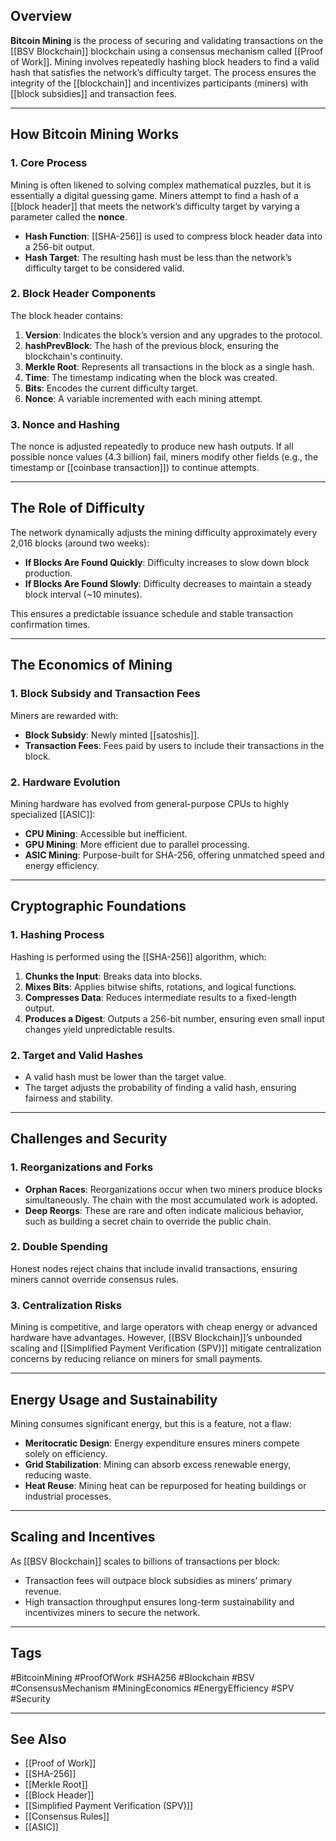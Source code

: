 ## Overview

**Bitcoin Mining** is the process of securing and validating transactions on the [[BSV Blockchain]] blockchain using a consensus mechanism called [[Proof of Work]]. Mining involves repeatedly hashing block headers to find a valid hash that satisfies the network’s difficulty target. The process ensures the integrity of the [[blockchain]] and incentivizes participants (miners) with [[block subsidies]] and transaction fees.

---

## How Bitcoin Mining Works

### 1. **Core Process**
Mining is often likened to solving complex mathematical puzzles, but it is essentially a digital guessing game. Miners attempt to find a hash of a [[block header]] that meets the network’s difficulty target by varying a parameter called the **nonce**.

- **Hash Function**: [[SHA-256]] is used to compress block header data into a 256-bit output.
- **Hash Target**: The resulting hash must be less than the network’s difficulty target to be considered valid.

### 2. **Block Header Components**
The block header contains:
1. **Version**: Indicates the block’s version and any upgrades to the protocol.
2. **hashPrevBlock**: The hash of the previous block, ensuring the blockchain's continuity.
3. **Merkle Root**: Represents all transactions in the block as a single hash.
4. **Time**: The timestamp indicating when the block was created.
5. **Bits**: Encodes the current difficulty target.
6. **Nonce**: A variable incremented with each mining attempt.

### 3. **Nonce and Hashing**
The nonce is adjusted repeatedly to produce new hash outputs. If all possible nonce values (4.3 billion) fail, miners modify other fields (e.g., the timestamp or [[coinbase transaction]]) to continue attempts.

---

## The Role of Difficulty

The network dynamically adjusts the mining difficulty approximately every 2,016 blocks (around two weeks):
- **If Blocks Are Found Quickly**: Difficulty increases to slow down block production.
- **If Blocks Are Found Slowly**: Difficulty decreases to maintain a steady block interval (~10 minutes).

This ensures a predictable issuance schedule and stable transaction confirmation times.

---

## The Economics of Mining

### 1. **Block Subsidy and Transaction Fees**
Miners are rewarded with:
- **Block Subsidy**: Newly minted [[satoshis]].
- **Transaction Fees**: Fees paid by users to include their transactions in the block.

### 2. **Hardware Evolution**
Mining hardware has evolved from general-purpose CPUs to highly specialized [[ASIC]]:
- **CPU Mining**: Accessible but inefficient.
- **GPU Mining**: More efficient due to parallel processing.
- **ASIC Mining**: Purpose-built for SHA-256, offering unmatched speed and energy efficiency.

---

## Cryptographic Foundations

### 1. **Hashing Process**
Hashing is performed using the [[SHA-256]] algorithm, which:
1. **Chunks the Input**: Breaks data into blocks.
2. **Mixes Bits**: Applies bitwise shifts, rotations, and logical functions.
3. **Compresses Data**: Reduces intermediate results to a fixed-length output.
4. **Produces a Digest**: Outputs a 256-bit number, ensuring even small input changes yield unpredictable results.

### 2. **Target and Valid Hashes**
- A valid hash must be lower than the target value.
- The target adjusts the probability of finding a valid hash, ensuring fairness and stability.

---

## Challenges and Security

### 1. **Reorganizations and Forks**
- **Orphan Races**: Reorganizations occur when two miners produce blocks simultaneously. The chain with the most accumulated work is adopted.
- **Deep Reorgs**: These are rare and often indicate malicious behavior, such as building a secret chain to override the public chain.

### 2. **Double Spending**
Honest nodes reject chains that include invalid transactions, ensuring miners cannot override consensus rules.

### 3. **Centralization Risks**
Mining is competitive, and large operators with cheap energy or advanced hardware have advantages. However, [[BSV Blockchain]]’s unbounded scaling and [[Simplified Payment Verification (SPV)]] mitigate centralization concerns by reducing reliance on miners for small payments.

---

## Energy Usage and Sustainability

Mining consumes significant energy, but this is a feature, not a flaw:
- **Meritocratic Design**: Energy expenditure ensures miners compete solely on efficiency.
- **Grid Stabilization**: Mining can absorb excess renewable energy, reducing waste.
- **Heat Reuse**: Mining heat can be repurposed for heating buildings or industrial processes.

---

## Scaling and Incentives

As [[BSV Blockchain]] scales to billions of transactions per block:
- Transaction fees will outpace block subsidies as miners’ primary revenue.
- High transaction throughput ensures long-term sustainability and incentivizes miners to secure the network.

---

## Tags

#BitcoinMining #ProofOfWork #SHA256 #Blockchain #BSV #ConsensusMechanism #MiningEconomics #EnergyEfficiency #SPV #Security

---

## See Also

- [[Proof of Work]]
- [[SHA-256]]
- [[Merkle Root]]
- [[Block Header]]
- [[Simplified Payment Verification (SPV)]]
- [[Consensus Rules]]
- [[ASIC]]

